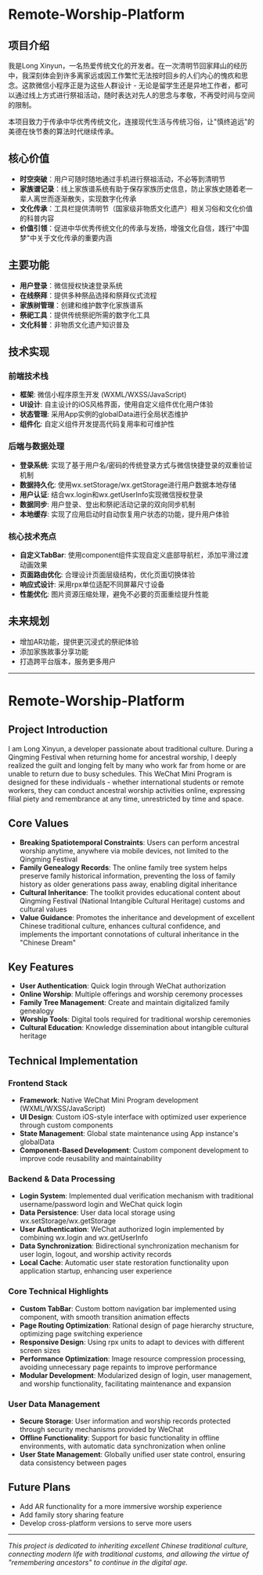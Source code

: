 
# Remote-Worship-Platform

## 项目介绍

我是Long Xinyun，一名热爱传统文化的开发者。在一次清明节回家拜山的经历中，我深刻体会到许多离家远或因工作繁忙无法按时回乡的人们内心的愧疚和思念。这款微信小程序正是为这些人群设计 - 无论是留学生还是异地工作者，都可以通过线上方式进行祭祖活动，随时表达对先人的思念与孝敬，不再受时间与空间的限制。

本项目致力于传承中华优秀传统文化，连接现代生活与传统习俗，让"慎终追远"的美德在快节奏的算法时代继续传承。

## 核心价值

- **时空突破**：用户可随时随地通过手机进行祭祖活动，不必等到清明节
- **家族谱记录**：线上家族谱系统有助于保存家族历史信息，防止家族史随着老一辈人离世而逐渐散失，实现数字化传承
- **文化传承**：工具栏提供清明节（国家级非物质文化遗产）相关习俗和文化价值的科普内容
- **价值引领**：促进中华优秀传统文化的传承与发扬，增强文化自信，践行"中国梦"中关于文化传承的重要内涵

## 主要功能

- **用户登录**：微信授权快速登录系统
- **在线祭拜**：提供多种祭品选择和祭拜仪式流程
- **家族树管理**：创建和维护数字化家族谱系
- **祭祀工具**：提供传统祭祀所需的数字化工具
- **文化科普**：非物质文化遗产知识普及

## 技术实现

### 前端技术栈
- **框架**: 微信小程序原生开发 (WXML/WXSS/JavaScript)
- **UI设计**: 自主设计的iOS风格界面，使用自定义组件优化用户体验
- **状态管理**: 采用App实例的globalData进行全局状态维护
- **组件化**: 自定义组件开发提高代码复用率和可维护性

### 后端与数据处理
- **登录系统**: 实现了基于用户名/密码的传统登录方式与微信快捷登录的双重验证机制
- **数据持久化**: 使用wx.setStorage/wx.getStorage进行用户数据本地存储
- **用户认证**: 结合wx.login和wx.getUserInfo实现微信授权登录
- **数据同步**: 用户登录、登出和祭祀活动记录的双向同步机制
- **本地缓存**: 实现了应用启动时自动恢复用户状态的功能，提升用户体验

### 核心技术亮点
- **自定义TabBar**: 使用component组件实现自定义底部导航栏，添加平滑过渡动画效果
- **页面路由优化**: 合理设计页面层级结构，优化页面切换体验
- **响应式设计**: 采用rpx单位适配不同屏幕尺寸设备
- **性能优化**: 图片资源压缩处理，避免不必要的页面重绘提升性能


## 未来规划

- 增加AR功能，提供更沉浸式的祭祀体验
- 添加家族故事分享功能
- 打造跨平台版本，服务更多用户

---



# Remote-Worship-Platform

## Project Introduction

I am Long Xinyun, a developer passionate about traditional culture. During a Qingming Festival when returning home for ancestral worship, I deeply realized the guilt and longing felt by many who work far from home or are unable to return due to busy schedules. This WeChat Mini Program is designed for these individuals - whether international students or remote workers, they can conduct ancestral worship activities online, expressing filial piety and remembrance at any time, unrestricted by time and space.

## Core Values

- **Breaking Spatiotemporal Constraints**: Users can perform ancestral worship anytime, anywhere via mobile devices, not limited to the Qingming Festival
- **Family Genealogy Records**: The online family tree system helps preserve family historical information, preventing the loss of family history as older generations pass away, enabling digital inheritance
- **Cultural Inheritance**: The toolkit provides educational content about Qingming Festival (National Intangible Cultural Heritage) customs and cultural values
- **Value Guidance**: Promotes the inheritance and development of excellent Chinese traditional culture, enhances cultural confidence, and implements the important connotations of cultural inheritance in the "Chinese Dream"

## Key Features

- **User Authentication**: Quick login through WeChat authorization
- **Online Worship**: Multiple offerings and worship ceremony processes
- **Family Tree Management**: Create and maintain digitalized family genealogy
- **Worship Tools**: Digital tools required for traditional worship ceremonies
- **Cultural Education**: Knowledge dissemination about intangible cultural heritage

## Technical Implementation

### Frontend Stack
- **Framework**: Native WeChat Mini Program development (WXML/WXSS/JavaScript)
- **UI Design**: Custom iOS-style interface with optimized user experience through custom components
- **State Management**: Global state maintenance using App instance's globalData
- **Component-Based Development**: Custom component development to improve code reusability and maintainability

### Backend & Data Processing
- **Login System**: Implemented dual verification mechanism with traditional username/password login and WeChat quick login
- **Data Persistence**: User data local storage using wx.setStorage/wx.getStorage
- **User Authentication**: WeChat authorized login implemented by combining wx.login and wx.getUserInfo
- **Data Synchronization**: Bidirectional synchronization mechanism for user login, logout, and worship activity records
- **Local Cache**: Automatic user state restoration functionality upon application startup, enhancing user experience

### Core Technical Highlights
- **Custom TabBar**: Custom bottom navigation bar implemented using component, with smooth transition animation effects
- **Page Routing Optimization**: Rational design of page hierarchy structure, optimizing page switching experience
- **Responsive Design**: Using rpx units to adapt to devices with different screen sizes
- **Performance Optimization**: Image resource compression processing, avoiding unnecessary page repaints to improve performance
- **Modular Development**: Modularized design of login, user management, and worship functionality, facilitating maintenance and expansion

### User Data Management
- **Secure Storage**: User information and worship records protected through security mechanisms provided by WeChat
- **Offline Functionality**: Support for basic functionality in offline environments, with automatic data synchronization when online
- **User State Management**: Globally unified user state control, ensuring data consistency between pages

## Future Plans

- Add AR functionality for a more immersive worship experience
- Add family story sharing feature
- Develop cross-platform versions to serve more users

---

*This project is dedicated to inheriting excellent Chinese traditional culture, connecting modern life with traditional customs, and allowing the virtue of "remembering ancestors" to continue in the digital age.*
